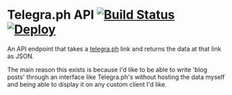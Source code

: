 # Telegra.ph API [![Build Status](https://travis-ci.org/krrishd/telegraph-api.svg?branch=master)](https://travis-ci.org/krrishd/telegraph-api) [![Deploy](https://www.herokucdn.com/deploy/button.svg)](https://heroku.com/deploy)

An API endpoint that takes a [telegra.ph](http://telegra.ph) link and returns the data at that link as JSON.

The main reason this exists is because I'd like to be able to write 'blog posts' through an interface like Telegra.ph's without hosting the data myself and being able to display it on any custom client I'd like.
